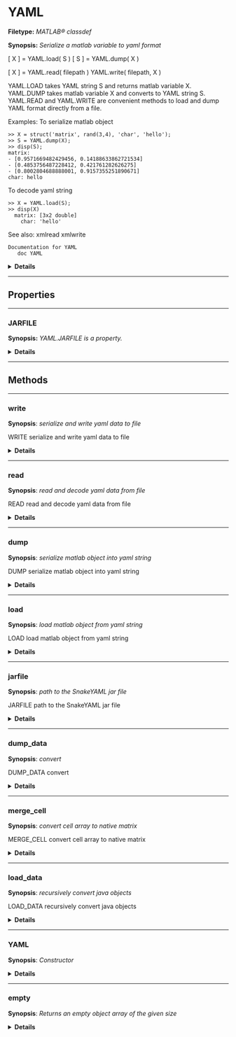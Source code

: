 # YAML

**Filetype:** _MATLAB&reg; classdef_

**Synopsis:** _Serialize a matlab variable to yaml format_

[ X ] = YAML.load( S )
[ S ] = YAML.dump( X )

[ X ] = YAML.read( filepath )
YAML.write( filepath, X )

YAML.LOAD takes YAML string S and returns matlab variable X.
YAML.DUMP takes matlab variable X and converts to YAML string S.
YAML.READ and YAML.WRITE are convenient methods to load and dump
YAML format directly from a file.

Examples:
To serialize matlab object

    >> X = struct('matrix', rand(3,4), 'char', 'hello');
    >> S = YAML.dump(X);
    >> disp(S);
    matrix:
    - [0.9571669482429456, 0.14188633862721534]
    - [0.4853756487228412, 0.421761282626275]
    - [0.8002804688888001, 0.9157355251890671]
    char: hello

To decode yaml string

    >> X = YAML.load(S);
    >> disp(X)
      matrix: [3x2 double]
        char: 'hello'

See also: xmlread xmlwrite

    Documentation for YAML
       doc YAML

<details>
<summary><b>Details</b></summary>
 

| Attribute            | Value |
|:--------------------:|:-----:|
| Hidden               | false |
| Sealed               | false |
| Abstract             | false |
| Enumeration          | false |
| ConstructOnLoad      | false |
| HandleCompatible     | false |
| RestrictsSubclassing | false |

- InferiorClasses : [N/A] 
- ContainingPackage : [N/A] 
- EventList : [N/A] 
- EnumerationMemberList : [N/A] 
- SuperclassList : [N/A] 
 
</details>

- - -
## Properties

 
-----
 
### JARFILE

**Synopsis:** _YAML.JARFILE is a property._

<details>
<summary><b>Details</b></summary>
 
| Attribute     | Value |
|:-------------:|:-----:|
| Dependent     | false |
| Constant      | true  |
| Abstract      | false |
| Transient     | false |
| Hidden        | false |
| GetObservable | false |
| SetObservable | false |
| AbortSet      | false |
| NonCopyable   | true  |
| HasDefault    | true  |

- GetAccess : public
- SetAccess : none
- PartialMatchPriority : [N/A] 
- GetMethod : 
- SetMethod : 
- DefaultValue : /Users/ryan/Projects/General/scripts/helpDocMd/src/yaml/java/snakeyaml-1.9.jar
- Validation : [N/A] 
- DefiningClass : YAML
 
</details>

---
## Methods


---


### write

**Synopsis**: _serialize and write yaml data to file_ 

 WRITE serialize and write yaml data to file

<details>
<summary><b>Details</b></summary>
 

| Attribute          | Value |
|:------------------:|:-----:|
| Static             | true  |
| Abstract           | false |
| Sealed             | false |
| ExplicitConversion | false |
| Hidden             | false |

- Access : public
- InputNames : filepath, X
- OutputNames : [N/A] 
- DefiningClass : YAML
 
</details>

---


### read

**Synopsis**: _read and decode yaml data from file_ 

 READ read and decode yaml data from file

<details>
<summary><b>Details</b></summary>
 

| Attribute          | Value |
|:------------------:|:-----:|
| Static             | true  |
| Abstract           | false |
| Sealed             | false |
| ExplicitConversion | false |
| Hidden             | false |

- Access : public
- InputNames : filepath
- OutputNames : X
- DefiningClass : YAML
 
</details>

---


### dump

**Synopsis**: _serialize matlab object into yaml string_ 

 DUMP serialize matlab object into yaml string

<details>
<summary><b>Details</b></summary>
 

| Attribute          | Value |
|:------------------:|:-----:|
| Static             | true  |
| Abstract           | false |
| Sealed             | false |
| ExplicitConversion | false |
| Hidden             | false |

- Access : public
- InputNames : X
- OutputNames : S
- DefiningClass : YAML
 
</details>

---


### load

**Synopsis**: _load matlab object from yaml string_ 

 LOAD load matlab object from yaml string

<details>
<summary><b>Details</b></summary>
 

| Attribute          | Value |
|:------------------:|:-----:|
| Static             | true  |
| Abstract           | false |
| Sealed             | false |
| ExplicitConversion | false |
| Hidden             | false |

- Access : public
- InputNames : S
- OutputNames : X
- DefiningClass : YAML
 
</details>

---


### jarfile

**Synopsis**: _path to the SnakeYAML jar file_ 

 JARFILE path to the SnakeYAML jar file

<details>
<summary><b>Details</b></summary>
 

| Attribute          | Value |
|:------------------:|:-----:|
| Static             | true  |
| Abstract           | false |
| Sealed             | false |
| ExplicitConversion | false |
| Hidden             | false |

- Access : public
- InputNames : [N/A] 
- OutputNames : S
- DefiningClass : YAML
 
</details>

---


### dump_data

**Synopsis**: _convert_ 

 DUMP_DATA convert

<details>
<summary><b>Details</b></summary>
 

| Attribute          | Value |
|:------------------:|:-----:|
| Static             | true  |
| Abstract           | false |
| Sealed             | false |
| ExplicitConversion | false |
| Hidden             | false |

- Access : private
- InputNames : r
- OutputNames : result
- DefiningClass : YAML
 
</details>

---


### merge_cell

**Synopsis**: _convert cell array to native matrix_ 

 MERGE_CELL convert cell array to native matrix

<details>
<summary><b>Details</b></summary>
 

| Attribute          | Value |
|:------------------:|:-----:|
| Static             | true  |
| Abstract           | false |
| Sealed             | false |
| ExplicitConversion | false |
| Hidden             | false |

- Access : private
- InputNames : r
- OutputNames : result
- DefiningClass : YAML
 
</details>

---


### load_data

**Synopsis**: _recursively convert java objects_ 

 LOAD_DATA recursively convert java objects

<details>
<summary><b>Details</b></summary>
 

| Attribute          | Value |
|:------------------:|:-----:|
| Static             | true  |
| Abstract           | false |
| Sealed             | false |
| ExplicitConversion | false |
| Hidden             | false |

- Access : private
- InputNames : r
- OutputNames : result
- DefiningClass : YAML
 
</details>

---


### YAML

**Synopsis**: _Constructor_ 

<details>
<summary><b>Details</b></summary>
 

| Attribute          | Value |
|:------------------:|:-----:|
| Static             | false |
| Abstract           | false |
| Sealed             | false |
| ExplicitConversion | false |
| Hidden             | false |

- Access : public
- InputNames : [N/A] 
- OutputNames : obj
- DefiningClass : YAML
 
</details>

---


### empty

**Synopsis**: _Returns an empty object array of the given size_ 

<details>
<summary><b>Details</b></summary>
 

| Attribute          | Value |
|:------------------:|:-----:|
| Static             | true  |
| Abstract           | false |
| Sealed             | false |
| ExplicitConversion | false |
| Hidden             | true  |

- Access : public
- InputNames : varargin
- OutputNames : E
- DefiningClass : YAML
 
</details>
